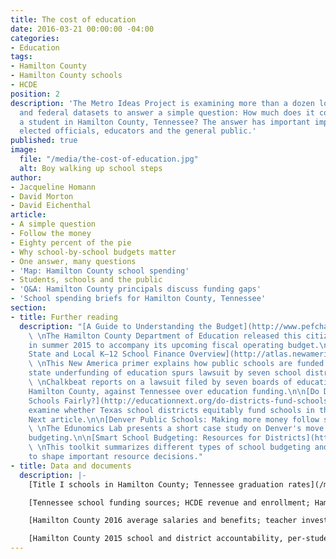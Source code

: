 ```yaml
---
title: The cost of education
date: 2016-03-21 00:00:00 -04:00
categories:
- Education
tags:
- Hamilton County
- Hamilton County schools
- HCDE
position: 2
description: 'The Metro Ideas Project is examining more than a dozen local, state
  and federal datasets to answer a simple question: How much does it cost to educate
  a student in Hamilton County, Tennessee? The answer has important implications for
  elected officials, educators and the general public.'
published: true
image:
  file: "/media/the-cost-of-education.jpg"
  alt: Boy walking up school steps
author:
- Jacqueline Homann
- David Morton
- David Eichenthal
article:
- A simple question
- Follow the money
- Eighty percent of the pie
- Why school-by-school budgets matter
- One answer, many questions
- 'Map: Hamilton County school spending'
- Students, schools and the public
- 'Q&A: Hamilton County principals discuss funding gaps'
- 'School spending briefs for Hamilton County, Tennessee'
section:
- title: Further reading
  description: "[A Guide to Understanding the Budget](http://www.pefchattanooga.org/wp-content/uploads/2015/06/HCDE_budget-guide_051515.pdf)
    \ \nThe Hamilton County Department of Education released this citizen's guide
    in summer 2015 to accompany its upcoming fiscal operating budget.\n\n[Federal,
    State and Local K–12 School Finance Overview](http://atlas.newamerica.org/school-finance)
    \ \nThis New America primer explains how public schools are funded in the U.S.\n\n[Chronic
    state underfunding of education spurs lawsuit by seven school districts](http://tn.chalkbeat.org/2015/03/25/chronic-state-underfunding-of-education-spurs-lawsuit-by-seven-school-districts/#.VuGq_cdouEI)
    \ \nChalkbeat reports on a lawsuit filed by seven boards of education, including
    Hamilton County, against Tennessee over education funding.\n\n[Do Districts Fund
    Schools Fairly?](http://educationnext.org/do-districts-fund-schools-fairly/)  \nResearchers
    examine whether Texas school districts equitably fund schools in this Education
    Next article.\n\n[Denver Public Schools: Making more money follow students](http://www.crpe.org/sites/default/files/For%20folder%2014_EL_001_DPS_Case_Study_F-2.pdf)
    \ \nThe Edunomics Lab presents a short case study on Denver's move to student-based
    budgeting.\n\n[Smart School Budgeting: Resources for Districts](http://www.renniecenter.org/research/SmartSchoolBudgeting.pdf)
    \ \nThis toolkit summarizes different types of school budgeting and provides strategies
    to shape important resource decisions."
- title: Data and documents
  description: |-
    [Title I schools in Hamilton County; Tennessee graduation rates](/media/mip-data-a-simple-question.zip)

    [Tennessee school funding sources; HCDE revenue and enrollment; Hamilton County Commission discretionary funds](/media/mip-data-follow-the-money.zip)

    [Hamilton County 2016 average salaries and benefits; teacher investment index](/media/mip-data-eighty-percent-of-the-pie.zip)

    [Hamilton County 2015 school and district accountability, per-student spending, and achievement; 10-year spending in U.S., Tennessee and Hamilton County](/media/mip-data-one-answer-many-questions.zip)
---
```


